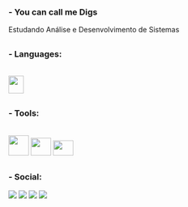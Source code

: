 <h3 align="left">- You can call me Digs </h3>

  Estudando Análise e Desenvolvimento de Sistemas

##
<h3 align="left">- Languages:</h3>
<div style="display: inline_block"><br>
  <img height="35" width="30" src="https://cdn.jsdelivr.net/gh/devicons/devicon/icons/c/c-plain.svg">
 
</div>

##
<h3 align="left">- Tools:</h3>
<div style="display: inline_block"><br>
  <img height="40" width="40" src="https://img.icons8.com/?size=100&id=62856&format=png&color=000000">
  <img height="35" width="40" src="https://cdn.jsdelivr.net/gh/devicons/devicon@latest/icons/clion/clion-original.svg">
  <img height="30" width="40" src="https://cdn.jsdelivr.net/gh/devicons/devicon/icons/vscode/vscode-original.svg?w=64&h=64&auto=format&fit=crop">

##

<div> 
  <h3 align="left">- Social:</h3>
  <a href="https://instagram.com/digsrodrigues/" target="_blank"><img src="https://img.shields.io/badge/-Instagram-%23191970?style=for-the-badge&logo=instagram&logoColor=white" target="_blank"></a>
 	<a href="https://twitter.com/digsrodrigues" target="_blank"><img src="https://img.shields.io/badge/Twitter-000000?style=for-the-badge&logo=X&logoColor=white" target="_blank"></a>
  <a href = "mailto:diego.rodrigues993@gmail.com"><img src="https://img.shields.io/badge/-Gmail-191970?style=for-the-badge&logo=gmail&logoColor=white" target="_blank"></a>
  <a href="https://www.linkedin.com/in/digsrodrigues/-45875016a" target="_blank"><img src="https://img.shields.io/badge/-LinkedIn-%23000000?style=for-the-badge&logo=linkedin&logoColor=white" target="_blank"></a> 
  
</div>
